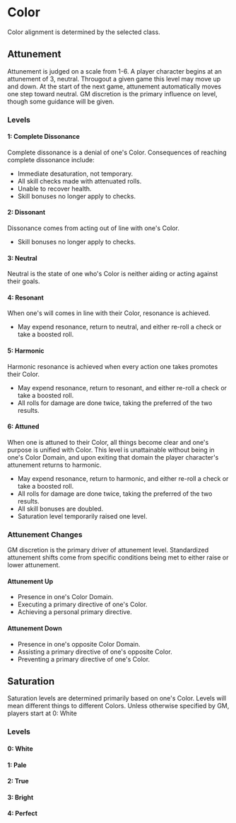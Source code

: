 # Color
Color alignment is determined by the selected class.

## Attunement
Attunement is judged on a scale from 1-6. A player character begins at an attunement of 3, neutral. Througout a given game this level may move up and down. At the start of the next game, attunement automatically moves one step toward neutral. GM discretion is the primary influence on level, though some guidance will be given.

### Levels

#### 1: Complete Dissonance
Complete dissonance is a denial of one's Color. Consequences of reaching complete dissonance include: 
* Immediate desaturation, not temporary.
* All skill checks made with attenuated rolls.
* Unable to recover health.
* Skill bonuses no longer apply to checks.

#### 2: Dissonant
Dissonance comes from acting out of line with one's Color.
* Skill bonuses no longer apply to checks.

#### 3: Neutral
Neutral is the state of one who's Color is neither aiding or acting against their goals.

#### 4: Resonant
When one's will comes in line with their Color, resonance is achieved.
* May expend resonance, return to neutral, and either re-roll a check or take a boosted roll.

#### 5: Harmonic
Harmonic resonance is achieved when every action one takes promotes their Color.
* May expend resonance, return to resonant, and either re-roll a check or take a boosted roll.
* All rolls for damage are done twice, taking the preferred of the two results.

#### 6: Attuned
When one is attuned to their Color, all things become clear and one's purpose is unified with Color.
This level is unattainable without being in one's Color Domain, and upon exiting that domain the player character's attunement returns to harmonic.
* May expend resonance, return to harmonic, and either re-roll a check or take a boosted roll.
* All rolls for damage are done twice, taking the preferred of the two results.
* All skill bonuses are doubled.
* Saturation level temporarily raised one level.

### Attunement Changes
GM discretion is the primary driver of attunement level.
Standardized attunement shifts come from specific conditions being met to either raise or lower attunement.

#### Attunement Up
* Presence in one's Color Domain.
* Executing a primary directive of one's Color.
* Achieving a personal primary directive.

#### Attunement Down
* Presence in one's opposite Color Domain.
* Assisting a primary directive of one's opposite Color.
* Preventing a primary directive of one's Color.

## Saturation
Saturation levels are determined primarily based on one's Color. Levels will mean different things to different Colors. Unless otherwise specified by GM, players start at 0: White

### Levels

#### 0: White
#### 1: Pale
#### 2: True
#### 3: Bright
#### 4: Perfect
